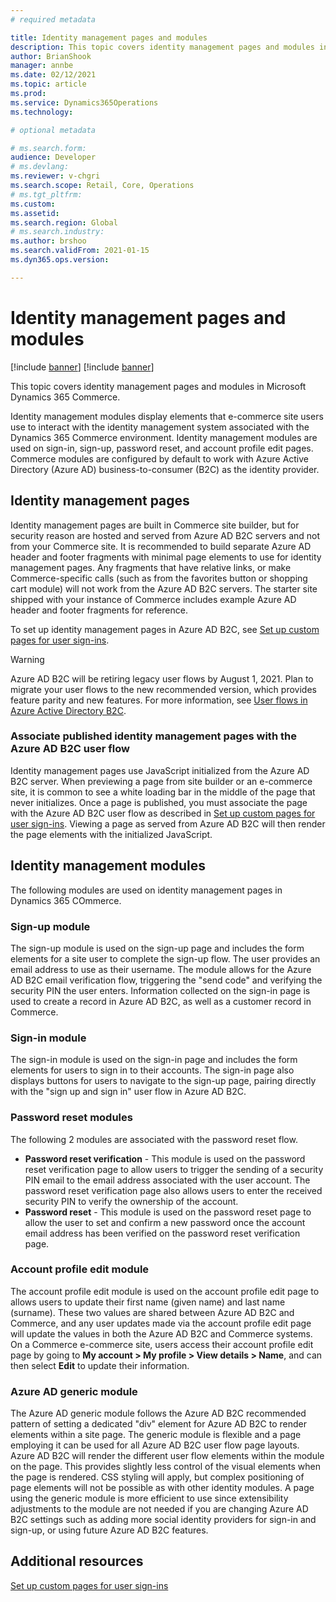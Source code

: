 ```yaml
---
# required metadata

title: Identity management pages and modules
description: This topic covers identity management pages and modules in Dynamics 365 Commerce.
author: BrianShook
manager: annbe
ms.date: 02/12/2021
ms.topic: article
ms.prod: 
ms.service: Dynamics365Operations
ms.technology: 

# optional metadata

# ms.search.form: 
audience: Developer
# ms.devlang: 
ms.reviewer: v-chgri
ms.search.scope: Retail, Core, Operations
# ms.tgt_pltfrm: 
ms.custom: 
ms.assetid: 
ms.search.region: Global
# ms.search.industry: 
ms.author: brshoo
ms.search.validFrom: 2021-01-15
ms.dyn365.ops.version: 

---
```


# Identity management pages and modules

[!include [banner](includes/banner.md)]
[!include [banner](includes/preview-banner.md)]

This topic covers identity management pages and modules in Microsoft Dynamics 365 Commerce. 

Identity management modules display elements that e-commerce site users use to interact with the identity management system associated with the Dynamics 365 Commerce environment. Identity management modules are used on sign-in, sign-up, password reset, and account profile edit pages. Commerce modules are configured by default to work with Azure Active Directory (Azure AD) business-to-consumer (B2C) as the identity provider. 

## Identity management pages

Identity management pages are built in Commerce site builder, but for security reason are hosted and served from Azure AD B2C servers and not from your Commerce site. It is recommended to build separate Azure AD header and footer fragments with minimal page elements to use for identity management pages. Any fragments that have relative links, or make Commerce-specific calls (such as from the favorites button or shopping cart module) will not work from the Azure AD B2C servers. The starter site shipped with your instance of Commerce includes example Azure AD header and footer fragments for reference.

To set up identity management pages in Azure AD B2C, see [Set up custom pages for user sign-ins](custom-pages-user-logins.md).

> [!WARNING] 
> Azure AD B2C will be retiring legacy user flows by August 1, 2021. Plan to migrate your user flows to the new recommended version, which provides feature parity and new features. For more information, see [User flows in Azure Active Directory B2C](https://docs.microsoft.com/azure/active-directory-b2c/user-flow-overview). 

### Associate published identity management pages with the Azure AD B2C user flow

Identity management pages use JavaScript initialized from the Azure AD B2C server. When previewing a page from site builder or an e-commerce site, it is common to see a white loading bar in the middle of the page that never initializes. Once a page is published, you must associate the page with the Azure AD B2C user flow as described in [Set up custom pages for user sign-ins](custom-pages-user-logins.md). Viewing a page as served from Azure AD B2C will then render the page elements with the initialized JavaScript.

## Identity management modules

The following modules are used on identity management pages in Dynamics 365 COmmerce.

### Sign-up module

The sign-up module is used on the sign-up page and includes the form elements for a site user to complete the sign-up flow. The user provides an email address to use as their username. The module allows for the Azure AD B2C email verification flow, triggering the "send code" and verifying the security PIN the user enters. Information collected on the sign-in page is used to create a record in Azure AD B2C, as well as a customer record in Commerce.

### Sign-in module

The sign-in module is used on the sign-in page and includes the form elements for users to sign in to their accounts. The sign-in page also displays buttons for users to navigate to the sign-up page, pairing directly with the "sign up and sign in" user flow in Azure AD B2C.

### Password reset modules

The following 2 modules are associated with the password reset flow.

- **Password reset verification** - This module is used on the password reset verification page to allow users to trigger the sending of a security PIN email to the email address associated with the user account. The password reset verification page also allows users to enter the received security PIN to verify the ownership of the account.
- **Password reset** - This module is used on the password reset page to allow the user to set and confirm a new password once the account email address has been verified on the password reset verification page.

### Account profile edit module

The account profile edit module is used on the account profile edit page to allows users to update their first name (given name) and last name (surname). These two values are shared between Azure AD B2C and Commerce, and any user updates made via the account profile edit page will update the values in both the Azure AD B2C and Commerce systems. On a Commerce e-commerce site, users access their account profile edit page by going to **My account \> My profile \> View details \> Name**, and can then select **Edit** to update their information.

### Azure AD generic module

The Azure AD generic module follows the Azure AD B2C recommended pattern of setting a dedicated "div" element for Azure AD B2C to render elements within a site page. The generic module is flexible and a page employing it can be used for all Azure AD B2C user flow page layouts. Azure AD B2C will render the different user flow elements within the module on the page. This provides slightly less control of the visual elements when the page is rendered. CSS styling will apply, but complex positioning of page elements will not be possible as with other identity modules. A page using the generic module is more efficient to use since extensibility adjustments to the module are not needed if you are changing Azure AD B2C settings such as adding more social identity providers for sign-in and sign-up, or using future Azure AD B2C features.

## Additional resources

[Set up custom pages for user sign-ins](custom-pages-user-logins.md)
